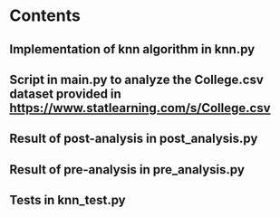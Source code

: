 # Contents

## Implementation of knn algorithm in knn.py
## Script in main.py to analyze the College.csv dataset provided in https://www.statlearning.com/s/College.csv
## Result of post-analysis in post_analysis.py
## Result of pre-analysis in pre_analysis.py
## Tests in knn_test.py
